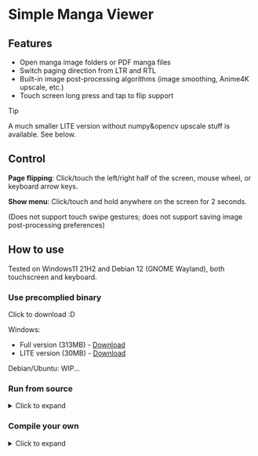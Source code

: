# Simple Manga Viewer

## Features

 - Open manga image folders or PDF manga files
 - Switch paging direction from LTR and RTL
 - Built-in image post-processing algorithms (image smoothing, Anime4K upscale, etc.)
 - Touch screen long press and tap to flip support

> [!TIP]
> A much smaller LITE version without numpy&opencv upscale stuff is available. See below.

## Control

**Page flipping**: Click/touch the left/right half of the screen, mouse wheel, or keyboard arrow keys.

**Show menu**: Click/touch and hold anywhere on the screen for 2 seconds.

(Does not support touch swipe gestures; does not support saving image post-processing preferences)

## How to use

Tested on Windows11 21H2 and Debian 12 (GNOME Wayland), both touchscreen and keyboard.

### Use precomplied binary

Click to download :D

Windows:
- Full version (313MB) - [Download](https://github.com/puff-dayo/Simple-Manga-Viewer/releases/download/v1.0.0/SimpleMangaViewer_Windows_Full.7z)
- LITE version (30MB) - [Download](https://github.com/puff-dayo/Simple-Manga-Viewer/releases/download/v1.0.0/SimpleMangaViewer_Windows_Lite.7z)

Debian/Ubuntu: WIP...

### Run from source

<details>
  <summary> Click to expand </summary>

--------------

Python 3.10.14 is recommended. X86_64 CPU is required.

Remember to manually remove numpy, opencv-python and pyanime4K from `requirements.txt` if you only need to run/compile a LITE version.

```bash
python -m pip install --upgrade pip
pip install -r requirements.txt
cd .\src
python -m SimpleMangaViewer.py
```

and for the LITE version:

```bash
python -m SimpleMangaViewerLITE.py
```

</details>

### Compile your own


<details>
  <summary> Click to expand </summary>

-------------

Step 1:
 
```bash
python -m pip install --upgrade pip
pip install -r requirements.txt
pip install nuitka
cd .\src
nuitka --standalone --show-progress --disable-console --include-package=pyanime4k --plugin-enable=pyside6 --windows-icon-from-ico="path_to_icon-512.ico" --output-dir=build_output SimpleMangaViewer.py
```

and for the LITE version:

```bash
nuitka --standalone --show-progress --disable-console --onefile --plugin-enable=pyside6 --windows-icon-from-ico="path_to_icon-512.ico" --output-dir=build_output SimpleMangaViewerLITE.py
```

Check pyanime4K repo for the installation script on linux.

Step 2: Copy the `pyanime4K` folder from `Lib\site-packages` into `SimpleMangaViewer.dist` folder if not LITE version.

Step 3: Copy `icon-512.png` into the same folder as well. (optional)

Step 4: Run the `.exe` file in folder `SimpleMangaViewer.dist`.

</details>

